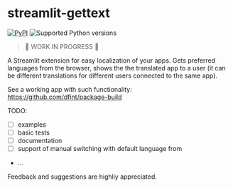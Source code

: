 # streamlit-gettext

[![PyPI](https://img.shields.io/pypi/v/streamlit-gettext)](https://pypi.org/project/streamlit-gettext/)
![Supported Python versions](https://img.shields.io/pypi/pyversions/streamlit-gettext)

> 🚧 WORK IN PROGRESS 🚧

A Streamlit extension for easy localization of your apps. Gets preferred languages from the browser, shows the the translated app to a user (it can be different translations for different users connected to the same app).

See a working app with such functionality: https://github.com/dfint/package-build

TODO:
- [ ] examples
- [ ] basic tests
- [ ] documentation
- [ ] support of manual switching with default language from
- ...

Feedback and suggestions are highliy appreciated.
